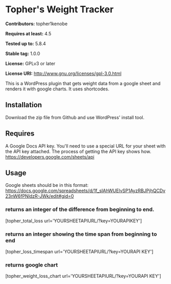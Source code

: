 # Topher's Weight Tracker

**Contributors:** topher1kenobe

**Requires at least:** 4.5

**Tested up to:** 5.8.4

**Stable tag:** 1.0.0

**License:** GPLv3 or later

**License URI:** http://www.gnu.org/licenses/gpl-3.0.html

This is a WordPress plugin that gets weight data from a google sheet and renders it with google charts. It uses shortcodes.

## Installation

Download the zip file from Github and use WordPress' install tool.

## Requires

A Google Docs API key. You'll need to use a special URL for your sheet with the API key attached. The process of getting the API key shows how. https://developers.google.com/sheets/api

## Usage

Google sheets should be in this format: https://docs.google.com/spreadsheets/d/1f_sIAhWUElvSP1AyzRBJPjhQCDv23nW6fPNldzR-JWk/edit#gid=0

### returns an integer of the difference from beginning to end.
[topher_total_loss url='YOURSHEETAPIURL/?key=YOURAPIKEY']

### returns an integer showing the time span from beginning to end
[topher_loss_timespan url='YOURSHEETAPIURL/?key=YOURAPI KEY']

### returns google chart
[topher_weight_loss_chart url='YOURSHEETAPIURL/?key=YOURAPI KEY']

